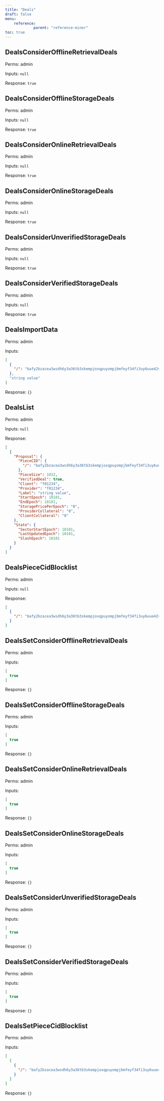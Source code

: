 ```yaml
---
title: "Deals"
draft: false
menu:
    reference:
             parent: "reference-miner"
toc: true
---
```


## DealsConsiderOfflineRetrievalDeals

Perms: admin

Inputs: `null`

Response: `true`

## DealsConsiderOfflineStorageDeals

Perms: admin

Inputs: `null`

Response: `true`

## DealsConsiderOnlineRetrievalDeals

Perms: admin

Inputs: `null`

Response: `true`

## DealsConsiderOnlineStorageDeals

Perms: admin

Inputs: `null`

Response: `true`

## DealsConsiderUnverifiedStorageDeals

Perms: admin

Inputs: `null`

Response: `true`

## DealsConsiderVerifiedStorageDeals

Perms: admin

Inputs: `null`

Response: `true`

## DealsImportData

Perms: admin

Inputs:

```json
[
  {
    "/": "bafy2bzacea3wsdh6y3a36tb3skempjoxqpuyompjbmfeyf34fi3uy6uue42v4"
  },
  "string value"
]
```

Response: `{}`

## DealsList

Perms: admin

Inputs: `null`

Response:

```json
[
  {
    "Proposal": {
      "PieceCID": {
        "/": "bafy2bzacea3wsdh6y3a36tb3skempjoxqpuyompjbmfeyf34fi3uy6uue42v4"
      },
      "PieceSize": 1032,
      "VerifiedDeal": true,
      "Client": "f01234",
      "Provider": "f01234",
      "Label": "string value",
      "StartEpoch": 10101,
      "EndEpoch": 10101,
      "StoragePricePerEpoch": "0",
      "ProviderCollateral": "0",
      "ClientCollateral": "0"
    },
    "State": {
      "SectorStartEpoch": 10101,
      "LastUpdatedEpoch": 10101,
      "SlashEpoch": 10101
    }
  }
]
```

## DealsPieceCidBlocklist

Perms: admin

Inputs: `null`

Response:

```json
[
  {
    "/": "bafy2bzacea3wsdh6y3a36tb3skempjoxqpuyompjbmfeyf34fi3uy6uue42v4"
  }
]
```

## DealsSetConsiderOfflineRetrievalDeals

Perms: admin

Inputs:

```json
[
  true
]
```

Response: `{}`

## DealsSetConsiderOfflineStorageDeals

Perms: admin

Inputs:

```json
[
  true
]
```

Response: `{}`

## DealsSetConsiderOnlineRetrievalDeals

Perms: admin

Inputs:

```json
[
  true
]
```

Response: `{}`

## DealsSetConsiderOnlineStorageDeals

Perms: admin

Inputs:

```json
[
  true
]
```

Response: `{}`

## DealsSetConsiderUnverifiedStorageDeals

Perms: admin

Inputs:

```json
[
  true
]
```

Response: `{}`

## DealsSetConsiderVerifiedStorageDeals

Perms: admin

Inputs:

```json
[
  true
]
```

Response: `{}`

## DealsSetPieceCidBlocklist

Perms: admin

Inputs:

```json
[
  [
    {
      "/": "bafy2bzacea3wsdh6y3a36tb3skempjoxqpuyompjbmfeyf34fi3uy6uue42v4"
    }
  ]
]
```

Response: `{}`
